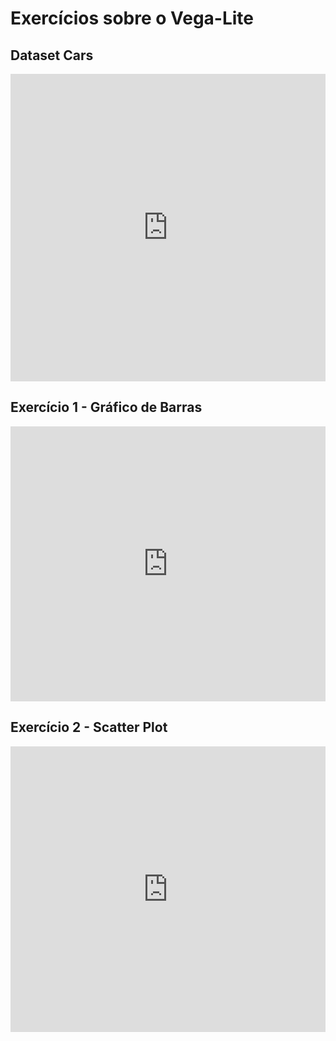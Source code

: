 # Exercícios sobre o Vega-Lite

## Dataset Cars    
<iframe width="100%" height="492" frameborder="0"
  src="https://observablehq.com/embed/37f184025094b1ed@232?cells=datasetcars"></iframe>

## Exercício 1 - Gráfico de Barras    
<iframe width="100%" height="440" frameborder="0"
  src="https://observablehq.com/embed/37f184025094b1ed@271?cells=displacementMeanByYear"></iframe>

## Exercício 2 - Scatter Plot    
<iframe width="100%" height="457" frameborder="0"
  src="https://observablehq.com/embed/37f184025094b1ed@233?cells=scatterPlot"></iframe>
